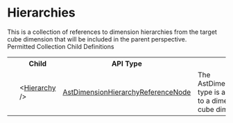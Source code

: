 # Hierarchies

<div class="LanguageSummary"><div class ="SummaryItem">This is a collection of references to dimension hierarchies from the target cube dimension that will be included in the parent perspective.</div></div><div class="SchemaBindingGroup"><div class="SchemaBindingGroupHeader">Permitted Collection Child Definitions</div><table id="SchemaBindingList" class="SchemaBindingList"><tbody><tr><th class="SchemaBindingIconColumnHeader">&nbsp;</th><th class="SchemaBindingNameColumnHeader">Child</th><th class="SchemaBindingTypeColumnHeader">API Type</th><th class="SchemaBindingSummaryColumnHeader">Description</th></tr><tr class="cd0"><td class="SchemaBindingIcon"><div class="NotRequired" /></td><td class="SchemaBindingName"><span class="punc">&lt;</span><a href=../api-reference/Varigence.Languages.Biml.Dimension.AstDimensionHierarchyReferenceNode.html">Hierarchy</a><span class="punc"> /&gt;</span></td><td class="SchemaBindingType"><a href="Varigence.Languages.Biml.Dimension.AstDimensionHierarchyReferenceNode.html">AstDimensionHierarchyReferenceNode</a></td><td class="SchemaBindingSummary">The AstDimensionHierarchyReferenceNode type is a wrapper for a direct reference to a dimension hierarchy for use in a cube dimension or perspective.</td></tr></tbody></table></div>